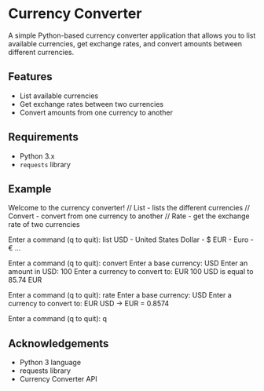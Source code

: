 # Currency Converter

A simple Python-based currency converter application that allows you to list available currencies, get exchange rates, and convert amounts between different currencies.

## Features

- List available currencies
- Get exchange rates between two currencies
- Convert amounts from one currency to another

## Requirements

- Python 3.x
- `requests` library

## Example

Welcome to the currency converter!   //
List - lists the different currencies   //
Convert - convert from one currency to another  //
Rate - get the exchange rate of two currencies  

Enter a command (q to quit): list
USD - United States Dollar - $
EUR - Euro - €
...

Enter a command (q to quit): convert
Enter a base currency: USD
Enter an amount in USD: 100
Enter a currency to convert to: EUR
100 USD is equal to 85.74 EUR

Enter a command (q to quit): rate
Enter a base currency: USD
Enter a currency to convert to: EUR
USD -> EUR = 0.8574

Enter a command (q to quit): q

## Acknowledgements
  
- Python 3 language
- requests library
- Currency Converter API
